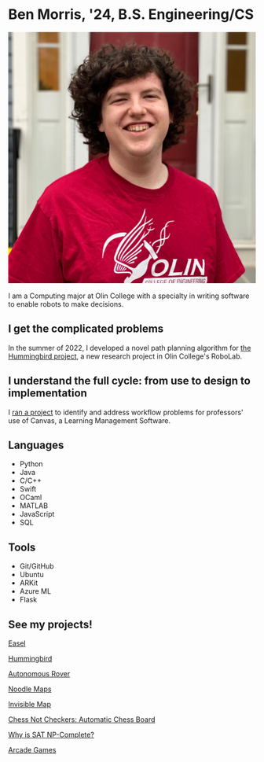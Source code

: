 # Ben Morris, '24, B.S. Engineering/CS

![Profile Picture](assets/PortfolioPic.png)

I am a Computing major at Olin College with a specialty in writing software to enable robots to make decisions.

## I get the complicated problems

In the summer of 2022, I developed a novel path planning algorithm for [the Hummingbird project](hummingbird.md), a new research project in Olin College's RoboLab.

## I understand the full cycle: from use to design to implementation

I [ran a project](easel.md) to identify and address workflow problems for professors' use of Canvas, a Learning Management Software.

## Languages

- Python
- Java
- C/C++
- Swift
- OCaml
- MATLAB
- JavaScript
- SQL

## Tools

- Git/GitHub
- Ubuntu
- ARKit
- Azure ML
- Flask

## See my projects!

[Easel](easel.md)

[Hummingbird](hummingbird.md)

[Autonomous Rover](funrobo.md)

[Noodle Maps](noodlemaps.md)

[Invisible Map](occam.md)

[Chess Not Checkers: Automatic Chess Board](chess.md)

[Why is SAT NP-Complete?](sat.md)

[Arcade Games](arcade.md)
